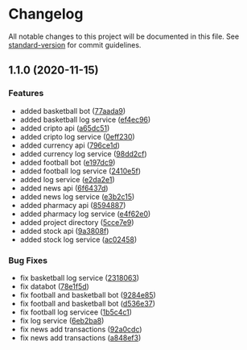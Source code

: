 # Changelog

All notable changes to this project will be documented in this file. See [standard-version](https://github.com/conventional-changelog/standard-version) for commit guidelines.

## 1.1.0 (2020-11-15)


### Features

* added basketball bot ([77aada9](https://github.com/AyberkCakar/Dailyathon-Databot/commit/77aada9da1205f3431826160dd1d6d409c4132bc))
* added basketball log service ([ef4ec96](https://github.com/AyberkCakar/Dailyathon-Databot/commit/ef4ec96654444728f913596c24165d1c8a4362d0))
* added cripto api ([a65dc51](https://github.com/AyberkCakar/Dailyathon-Databot/commit/a65dc512333c2b45f84328ccc6c435ed7771566d))
* added cripto log service ([0eff230](https://github.com/AyberkCakar/Dailyathon-Databot/commit/0eff23080a1ecac6804b34c4b3cafd4bc87e5a7b))
* added currency api ([796ce1d](https://github.com/AyberkCakar/Dailyathon-Databot/commit/796ce1d3b1369dd33f2d3a2125bc21f49ee9e90a))
* added currency log service ([98dd2cf](https://github.com/AyberkCakar/Dailyathon-Databot/commit/98dd2cf4d2453b1c2c77ffe34aea48c543d5c6d9))
* added football bot ([e197dc9](https://github.com/AyberkCakar/Dailyathon-Databot/commit/e197dc9bd5fb59b0eb030b27657803dbfed1adea))
* added football log service ([2410e5f](https://github.com/AyberkCakar/Dailyathon-Databot/commit/2410e5f78f136b4689866db5c692aa07355c7d5a))
* added log service ([e2da2e1](https://github.com/AyberkCakar/Dailyathon-Databot/commit/e2da2e1689d1470d5b22e8c1130fedcfd6437afc))
* added news api ([6f6437d](https://github.com/AyberkCakar/Dailyathon-Databot/commit/6f6437db9f38acbd5d35075bb511c4dd985410f9))
* added news log service ([e3b2c15](https://github.com/AyberkCakar/Dailyathon-Databot/commit/e3b2c15d70d9ddd7d43f8ab617515bfe93dbadc5))
* added pharmacy api ([8594887](https://github.com/AyberkCakar/Dailyathon-Databot/commit/859488798623aaf6767b88632dceadb43f35aa21))
* added pharmacy log service ([e4f62e0](https://github.com/AyberkCakar/Dailyathon-Databot/commit/e4f62e01cdca9e633979de2e265a23c235f8dcb3))
* added project directory ([5cce7e9](https://github.com/AyberkCakar/Dailyathon-Databot/commit/5cce7e9291cd44a183a3527ca04c6f62fcbdc00b))
* added stock api ([9a3808f](https://github.com/AyberkCakar/Dailyathon-Databot/commit/9a3808feeacc3220e1f79fc9ecc2d0dcc3aa5548))
* added stock log service ([ac02458](https://github.com/AyberkCakar/Dailyathon-Databot/commit/ac02458052bdb0d2fbe9b0f64d479ed162f4a781))


### Bug Fixes

* fix basketball log service ([2318063](https://github.com/AyberkCakar/Dailyathon-Databot/commit/23180635bef7b3edc734d926435fbf9bb0cc25e7))
* fix databot ([78e1f5d](https://github.com/AyberkCakar/Dailyathon-Databot/commit/78e1f5deac849c0c4ae5590e46b34844dcfa9c8e))
* fix football and basketball bot ([9284e85](https://github.com/AyberkCakar/Dailyathon-Databot/commit/9284e85758023aa321ab6366dc95322b22f30dc8))
* fix football and basketball bot ([d536e37](https://github.com/AyberkCakar/Dailyathon-Databot/commit/d536e3769d04e4f8c3f70dd819bc2f8081f083f6))
* fix football log servicee ([1b5c4c1](https://github.com/AyberkCakar/Dailyathon-Databot/commit/1b5c4c1633004713b2ac5fee3a72dc347e0a1546))
* fix log service ([6eb2ba8](https://github.com/AyberkCakar/Dailyathon-Databot/commit/6eb2ba8b76513782b4d4bdbed732705a85a5d830))
* fix news add transactions ([92a0cdc](https://github.com/AyberkCakar/Dailyathon-Databot/commit/92a0cdce1284e6bd9d8b29b714921005ee06946f))
* fix news add transactions ([a848ef3](https://github.com/AyberkCakar/Dailyathon-Databot/commit/a848ef30ff9717b6d4321390ae048cb87d576a98))

